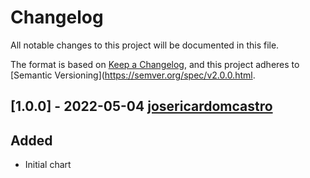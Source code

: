# Changelog

All notable changes to this project will be documented in this file.

The format is based on [Keep a Changelog](https://keepachangelog.com/en/1.0.0/), and this project adheres to [Semantic Versioning](https://semver.org/spec/v2.0.0.html.

## [1.0.0] - 2022-05-04 [josericardomcastro](https://github.com/josericardomcastro)

## Added
- Initial chart